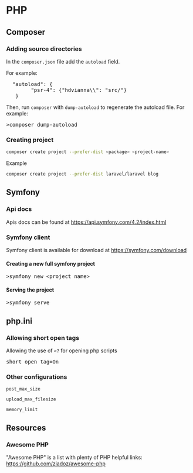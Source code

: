# PHP

## Composer

### Adding source directories

In the `composer.json` file add the `autoload` field.

For example:

<pre>
  "autoload": {
        "psr-4": {"hdvianna\\": "src/"}
   }
</pre>

Then, run `composer` with `dump-autoload` to regenerate the autoload file.
For example:
<pre>
>composer dump-autoload
</pre>

### Creating project 

```bash
composer create project --prefer-dist <package> <project-name> 
```

Example

```bash
composer create project --prefer-dist laravel/laravel blog 
```

## Symfony

### Api docs

Apis docs can be found at https://api.symfony.com/4.2/index.html

### Symfony client

Symfony client is available for download at https://symfony.com/download

#### Creating a new full symfony project 
<pre>
>symfony new &lt;project_name&gt;
</pre>

#### Serving the project
<pre>
>symfony serve
</pre>

## php.ini

### Allowing short open tags

Allowing the use of `<?` for opening php scripts

<pre>
short_open_tag=On
</pre>

### Other configurations

`post_max_size`

`upload_max_filesize`

`memory_limit`

## Resources

### Awesome PHP

"Awesome PHP" is a list with plenty of PHP helpful links: https://github.com/ziadoz/awesome-php

